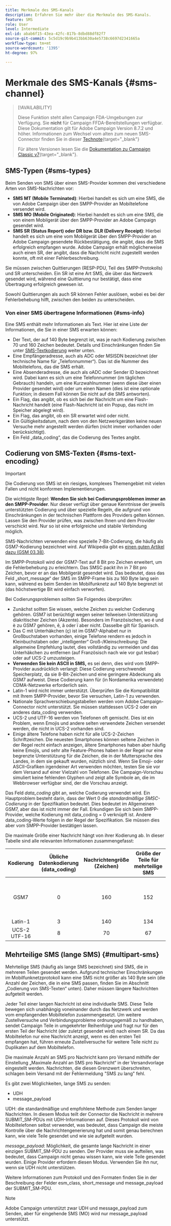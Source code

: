 ```yaml
---
title: Merkmale des SMS-Kanals
description: Erfahren Sie mehr über die Merkmale des SMS-Kanals.
feature: SMS
role: User
level: Intermediate
exl-id: abab6f15-43ea-42fc-817b-8dbd88df82f7
source-git-commit: 5c5d19c9b9b413bb630a4e5738c6697d2341665a
workflow-type: tm+mt
source-wordcount: '1395'
ht-degree: 97%

---
```


# Merkmale des SMS-Kanals {#sms-channel}

>[!AVAILABILITY]
>
>Diese Funktion steht allen Campaign FDA-Umgebungen zur Verfügung. Sie **nicht** für Campaign FFDA-Bereitstellungen verfügbar. Diese Dokumentation gilt für Adobe Campaign Version 8.7.2 und höher. Informationen zum Wechsel vom alten zum neuen SMS-Connector finden Sie in dieser [Technote](https://experienceleague.adobe.com/docs/campaign/technotes-ac/tn-new/sms-migration){target="_blank"}
>
>Für ältere Versionen lesen Sie die [Dokumentation zu Campaign Classic v7](https://experienceleague.adobe.com/de/docs/campaign-classic/using/sending-messages/sending-messages-on-mobiles/sms-set-up/sms-set-up){target="_blank"}.

## SMS-Typen {#sms-types}

Beim Senden von SMS über einen SMS-Provider kommen drei verschiedene Arten von SMS-Nachrichten vor:

* **SMS MT (Mobile Terminated)**: Hierbei handelt es sich um eine SMS, die von Adobe Campaign über den SMPP-Provider an Mobiltelefone versendet wird.
* **SMS MO (Mobile Originated)**: Hierbei handelt es sich um eine SMS, die von einem Mobilgerät über den SMPP-Provider an Adobe Campaign gesendet wird.
* **SMS SR (Status Report) oder DR bzw. DLR (Delivery Receipt)**: Hierbei handelt es sich um eine vom Mobilgerät über den SMPP-Provider an Adobe Campaign gesendete Rückbestätigung, die angibt, dass die SMS erfolgreich empfangen wurde. Adobe Campaign erhält möglicherweise auch einen SR, der angibt, dass die Nachricht nicht zugestellt werden konnte, oft mit einer Fehlerbeschreibung.

Sie müssen zwischen Quittierungen (RESP-PDU, Teil des SMPP-Protokolls) und SR unterscheiden. Ein SR ist eine Art SMS, die über das Netzwerk gesendet wird, während eine Quittierung nur bestätigt, dass eine Übertragung erfolgreich gewesen ist.

Sowohl Quittierungen als auch SR können Fehler auslösen, wobei es bei der Fehlerbehebung hilft, zwischen den beiden zu unterscheiden.

### Von einer SMS übertragene Informationen  {#sms-info}

Eine SMS enthält mehr Informationen als Text. Hier ist eine Liste der Informationen, die Sie in einer SMS erwarten können:

* Der Text, der auf 140 Byte begrenzt ist, was je nach Kodierung zwischen 70 und 160 Zeichen bedeutet. Details und Einschränkungen finden Sie unter [SMS-Textkodierung](#sms-text-encoding) weiter unten.
* Eine Empfängeradresse, auch als ADC oder MSISDN bezeichnet (der technische Name für „Telefonnummer“). Das ist die Nummer des Mobiltelefons, das die SMS erhält.
* Eine Absenderadresse, die auch als oADC oder Sender ID bezeichnet wird. Dabei kann es sich um eine Telefonnummer (im täglichen Gebrauch) handeln, um eine Kurzwahlnummer (wenn diese über einen Provider gesendet wird) oder um einen Namen (dies ist eine optionale Funktion; in diesem Fall können Sie nicht auf die SMS antworten).
* Ein Flag, das angibt, ob es sich bei der Nachricht um eine Flash-Nachricht handelt (eine Flash-Nachricht ist ein Popup, das nicht im Speicher abgelegt wird).
* Ein Flag, das angibt, ob ein SR erwartet wird oder nicht.
* Ein Gültigkeitsdatum, nach dem von den Netzwerkgeräten keine neuen Versuche mehr angestellt werden dürfen (nicht immer vorhanden oder berücksichtigt).
* Ein Feld „data_coding“, das die Codierung des Textes angibt.

## Codierung von SMS-Texten {#sms-text-encoding}

>[!IMPORTANT]
>
>Die Codierung von SMS ist ein riesiges, komplexes Themengebiet mit vielen Fallen und nicht konformen Implementierungen.

Die wichtigste Regel: **Wenden Sie sich bei Codierungsproblemen immer an den SMPP-Provider**. Nur dieser verfügt über genaue Kenntnisse der jeweils unterstützten Codierung und über spezielle Regeln, die aufgrund von Einschränkungen in der technischen Plattform des Providers gelten können. Lassen Sie den Provider prüfen, was zwischen Ihnen und dem Provider verschickt wird. Nur so ist eine erfolgreiche und stabile Verbindung möglich.

SMS-Nachrichten verwenden eine spezielle 7-Bit-Codierung, die häufig als GSM7-Kodierung bezeichnet wird. Auf Wikipedia gibt es [einen guten Artikel dazu (GSM 03.38)](https://de.wikipedia.org/wiki/GSM_03.38).

Im SMPP-Protokoll wird der GSM7-Text auf 8 Bit pro Zeichen erweitert, um die Fehlerbehebung zu erleichtern. Das SMSC packt ihn in 7 Bit pro Zeichen, bevor er an das Mobilgerät gesendet wird. Das bedeutet, dass das Feld „short_message“ der SMS im SMPP-Frame bis zu 160 Byte lang sein kann, während es beim Senden im Mobilfunknetz auf 140 Byte begrenzt ist (das höchstwertige Bit wird einfach verworfen).

Bei Codierungsproblemen sollten Sie Folgendes überprüfen:
* Zunächst sollten Sie wissen, welche Zeichen zu welcher Codierung gehören. GSM7 ist berüchtigt wegen seiner teilweisen Unterstützung diakritischer Zeichen (Akzente). Besonders im Französischen, wo é und è zu GSM7 gehören, ê, â oder ï aber nicht. Dasselbe gilt für Spanisch.
* Das C mit Unterhäkchen (ç) ist im GSM7-Alphabet nur in Großbuchstaben vorhanden, einige Telefone rendern es jedoch in Kleinbuchstaben oder „intelligenter“ Groß-/Kleinschreibung: Die allgemeine Empfehlung lautet, dies vollständig zu vermeiden und das Unterhäkchen zu entfernen (auf Französisch nach wie vor gut lesbar) oder auf UCS-2 umzusteigen.
* **Verwenden Sie kein ASCII in SMS,** es sei denn, dies wird vom SMPP-Provider ausdrücklich verlangt: Diese Codierung verschwendet Speicherplatz, da sie 8-Bit-Zeichen und eine geringere Abdeckung als GSM7 aufweist. Diese Codierung kann für (in Nordamerika verwendete) CDMA-Netzwerke erforderlich sein.
* Latin-1 wird nicht immer unterstützt. Überprüfen Sie die Kompatibilität mit Ihrem SMPP-Provider, bevor Sie versuchen, Latin-1 zu verwenden.
* Nationale Sprachverschiebungstabellen werden vom Adobe Campaign-Connector nicht unterstützt. Sie müssen stattdessen UCS-2 oder ein anderes data_coding verwenden.
* UCS-2 und UTF-16 werden von Telefonen oft gemischt. Dies ist ein Problem, wenn Emojis und andere selten verwendete Zeichen versendet werden, die nicht in UCS-2 vorhanden sind.
* Einige ältere Telefone haben nicht für alle UCS-2-Zeichen Schriftzeichen. Die neuesten Smartphones können seltene Zeichen in der Regel recht einfach anzeigen, ältere Smartphones haben aber häufig keine Emojis, und sehr alte Feature-Phones haben in der Regel nur eine begrenzte Unterstützung für die Zeichen, die in der Muttersprache des Landes, in dem sie gekauft wurden, nützlich sind. Wenn Sie Emoji- oder ASCII-Grafiken irgendeiner Art verwenden möchten, testen Sie sie vor dem Versand auf einer Vielzahl von Telefonen. Die Campaign-Vorschau simuliert keine fehlenden Glyphen und zeigt alle Symbole an, die im Webbrowser verfügbar sind, der die Vorschau anzeigt.

Das Feld *data_coding* gibt an, welche Codierung verwendet wird. Ein Hauptproblem besteht darin, dass der Wert 0 die *standardmäßige SMSC-Codierung* in der Spezifikation bedeutet. Dies bedeutet im Allgemeinen GSM7, aber das ist nicht immer der Fall. Erkundigen Sie sich beim SMPP-Provider, welche Kodierung mit data_coding = 0 verknüpft ist. Andere data_coding-Werte folgen in der Regel der Spezifikation. Sie müssen dies aber vom SMPP-Provider bestätigen lassen.

Die maximale Größe einer Nachricht hängt von ihrer Kodierung ab. In dieser Tabelle sind alle relevanten Informationen zusammengefasst:

| Kodierung | Übliche Datenkodierung (data_coding) | Nachrichtengröße (Zeichen) | Größe der Teile für mehrteilige SMS | Verfügbare Zeichen |
|:-:|:-:|:-:|:-:|:-:|  
| GSM7 | 0 | 160 | 152 | GSM7-Standardzeichensatz + Erweiterung (erweiterte Zeichen benötigen 2 Zeichen) |
| Latin-1 | 3 | 140 | 134 | ISO-8859-1 |
| UCS-2 UTF-16 | 8 | 70 | 67 | Unicode (variiert von Telefon zu Telefon) |

## Mehrteilige SMS (lange SMS) {#multipart-sms}

Mehrteilige SMS (häufig als lange SMS bezeichnet) sind SMS, die in mehreren Teilen gesendet werden. Aufgrund technischer Einschränkungen im Mobilfunknetzprotokoll kann eine SMS nicht größer als 140 Byte sein (die Anzahl der Zeichen, die in eine SMS passen, finden Sie im Abschnitt „Codierung von SMS-Texten“ unten). Daher müssen längere Nachrichten aufgeteilt werden.

Jeder Teil einer langen Nachricht ist eine individuelle SMS. Diese Teile bewegen sich unabhängig voneinander durch das Netzwerk und werden vom empfangenden Mobiltelefon zusammengesetzt. Um weitere Zustellversuche und Verbindungsprobleme ordnungsgemäß zu handhaben, sendet Campaign Teile in umgekehrter Reihenfolge und fragt nur für den ersten Teil der Nachricht (der zuletzt gesendet wird) nach einem SR. Da das Mobiltelefon nur eine Nachricht anzeigt, wenn es den ersten Teil empfangen hat, führen erneute Zustellversuche für weitere Teile nicht zu Duplikaten auf dem Mobiltelefon.

Die maximale Anzahl an SMS pro Nachricht kann pro Versand mithilfe der Einstellung „Maximale Anzahl an SMS pro Nachricht“ in der Versandvorlage eingestellt werden. Nachrichten, die diesen Grenzwert überschreiten, schlagen beim Versand mit der Fehlermeldung &quot;SMS zu lang&quot; fehl.

Es gibt zwei Möglichkeiten, lange SMS zu senden:

* UDH
* message_payload

UDH: die standardmäßige und empfohlene Methode zum Senden langer Nachrichten. In diesem Modus teilt der Connector die Nachricht in mehrere SUBMIT_SM-PDUs mit UDH-Informationen auf. Dieses Protokoll wird von Mobiltelefonen selbst verwendet, was bedeutet, dass Campaign die meiste Kontrolle über die Nachrichtengenerierung hat und somit genau berechnen kann, wie viele Teile gesendet und wie sie aufgeteilt wurden.

*message_payload*: Möglichkeit, die gesamte lange Nachricht in einer einzigen SUBMIT_SM-PDU zu senden. Der Provider muss sie aufteilen, was bedeutet, dass Campaign nicht genau wissen kann, wie viele Teile gesendet wurden. Einige Provider erfordern diesen Modus. Verwenden Sie ihn nur, wenn sie UDH nicht unterstützen.

Weitere Informationen zum Protokoll und den Formaten finden Sie in der Beschreibung der Felder esm_class, short_message und message_payload der SUBMIT_SM-PDU.

>[!NOTE]
>
>Adobe Campaign unterstützt zwar UDH und message_payload zum Senden, aber für eingehende SMS (MO) wird nur message_payload unterstützt.
